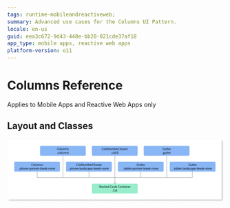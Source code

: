 ```yaml
---
tags: runtime-mobileandreactiveweb;  
summary: Advanced use cases for the Columns UI Pattern.
locale: en-us
guid: eea3c672-9d43-448e-bb20-021cde37af18
app_type: mobile apps, reactive web apps
platform-version: o11
---
```


# Columns Reference

<div class="info" markdown="1">

Applies to Mobile Apps and Reactive Web Apps only

</div>

## Layout and Classes

![](images/column-layout-diag.png)
